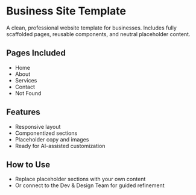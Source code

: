 # Business Site Template

A clean, professional website template for businesses. Includes fully scaffolded pages, reusable components, and neutral placeholder content.

## Pages Included
- Home
- About
- Services
- Contact
- Not Found

## Features
- Responsive layout
- Componentized sections
- Placeholder copy and images
- Ready for AI-assisted customization

## How to Use
- Replace placeholder sections with your own content
- Or connect to the Dev & Design Team for guided refinement